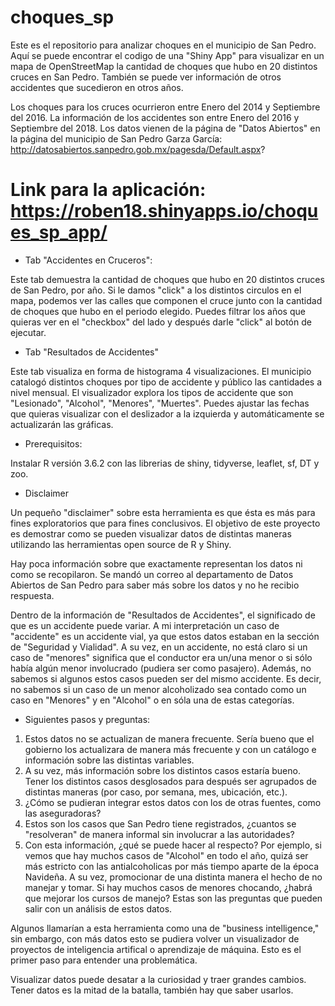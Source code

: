 # choques_sp

Este es el repositorio para analizar choques en el municipio de San Pedro. Aquí se puede encontrar el codigo de una "Shiny App" para visualizar en un mapa de OpenStreetMap la cantidad de choques que hubo en 20 distintos cruces en San Pedro. También se puede ver información de otros accidentes que sucedieron en otros años. 

Los choques para los cruces ocurrieron entre Enero del 2014 y Septiembre del 2016. La información de los accidentes son entre Enero del 2016 y Septiembre del 2018. Los datos vienen de la página de "Datos Abiertos" en la página del municipio de San Pedro Garza García: http://datosabiertos.sanpedro.gob.mx/pagesda/Default.aspx?

# Link para la aplicación: https://roben18.shinyapps.io/choques_sp_app/


- Tab "Accidentes en Cruceros":

Este tab demuestra la cantidad de choques que hubo en 20 distintos cruces de San Pedro, por año. Si le damos "click" a los distintos circulos en el mapa, podemos ver las calles que componen el cruce junto con la cantidad de choques que hubo en el periodo elegido. Puedes filtrar los años que quieras ver en el "checkbox" del lado y después darle "click" al botón de ejecutar.

- Tab "Resultados de Accidentes"

Este tab visualiza en forma de histograma 4 visualizaciones. El municipio catalogó distintos choques por tipo de accidente y público las cantidades a nivel mensual. El visualizador explora los tipos de accidente que son "Lesionado", "Alcohol", "Menores", "Muertes". Puedes ajustar las fechas que quieras visualizar con el deslizador a la izquierda y automáticamente se actualizarán las gráficas. 

- Prerequisitos:

Instalar R versión 3.6.2 con las librerias de shiny, tidyverse, leaflet, sf, DT y zoo.

- Disclaimer

Un pequeño "disclaimer" sobre esta herramienta es que ésta es más para fines exploratorios que para fines conclusivos. El objetivo de este proyecto es demostrar como se pueden visualizar datos de distintas maneras utilizando las herramientas open source de R y Shiny. 

Hay poca información sobre que exactamente representan los datos ni como se recopilaron. Se mandó un correo al departamento de Datos Abiertos de San Pedro para saber más sobre los datos y no he recibio respuesta.

Dentro de la información de "Resultados de Accidentes", el significado de que es un accidente puede variar. A mi interpretación un caso de "accidente" es un accidente vial, ya que estos datos estaban en la sección de "Seguridad y Vialidad".
A su vez, en un accidente, no está claro si un caso de "menores" significa que el conductor era un/una menor o si sólo había algún menor involucrado (pudiera ser como pasajero). Además, no sabemos si algunos estos casos pueden ser del mismo accidente. Es decir, no sabemos si un caso de un menor alcoholizado sea contado como un caso en "Menores" y en "Alcohol" o en sóla una de estas categorías. 

- Siguientes pasos y preguntas:
1) Estos datos no se actualizan de manera frecuente. Sería bueno que el gobierno los actualizara de manera más frecuente y con un catálogo e información sobre las distintas variables.
2) A su vez, más información sobre los distintos casos estaría bueno. Tener los distintos casos desglosados para después ser agrupados de distintas maneras (por caso, por semana, mes, ubicación, etc.).
3) ¿Cómo se pudieran integrar estos datos con los de otras fuentes, como las aseguradoras?
4) Estos son los casos que San Pedro tiene registrados, ¿cuantos se "resolveran" de manera informal sin involucrar a las autoridades?
5) Con esta información, ¿qué se puede hacer al respecto? Por ejemplo, si vemos que hay muchos casos de "Alcohol" en todo el año, quizá ser más estricto con las antialcoholicas por más tiempo aparte de la época Navideña. A su vez, promocionar de una distinta manera el hecho de no manejar y tomar. Si hay muchos casos de menores chocando, ¿habrá que mejorar los cursos de manejo? Estas son las preguntas que pueden salir con un análisis de estos datos. 

Algunos llamarían a esta herramienta como una de "business intelligence," sin embargo, con más datos esto se pudiera volver un visualizador de proyectos de inteligencia artifical o aprendizaje de máquina. Esto es el primer paso para entender una problemática. 

Visualizar datos puede desatar a la curiosidad y traer grandes cambios. Tener datos es la mitad de la batalla, también hay que saber usarlos.



